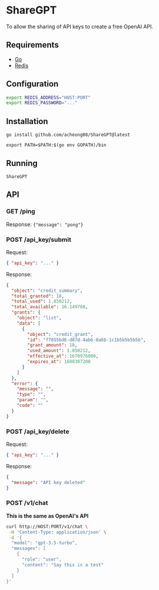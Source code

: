 # ShareGPT

To allow the sharing of API keys to create a free OpenAI API.

## Requirements

- [Go](https://golang.org/)
- [Redis](https://redis.com/)

## Configuration

```bash
export REDIS_ADDRESS="HOST:PORT"
export REDIS_PASSWORD="..."
```

## Installation

`go install github.com/acheong08/ShareGPT@latest`

`export PATH=$PATH:$(go env GOPATH)/bin`

## Running

`ShareGPT`

## API

### GET /ping

Response: `{"message": "pong"}`

### POST /api_key/submit

Request:

```json
{ "api_key": "..." }
```

Response:

```json
{
  "object": "credit_summary",
  "total_granted": 18,
  "total_used": 1.850212,
  "total_available": 16.149788,
  "grants": {
    "object": "list",
    "data": [
      {
        "object": "credit_grant",
        "id": "f7855bd6-d87d-4ab6-8a6b-1c1b5b5b5b5b",
        "grant_amount": 18,
        "used_amount": 1.850212,
        "effective_at": 1670976000,
        "expires_at": 1680307200
      }
    ]
  },
  "error": {
    "message": "",
    "type": "",
    "param": "",
    "code": ""
  }
}
```

### POST /api_key/delete

Request:

```json
{ "api_key": "..." }
```

Response:

```json
{
  "message": "API key deleted"
}
```

### POST /v1/chat

**This is the same as OpenAI's API**

```bash
curl http://HOST:PORT/v1/chat \
 -H 'Content-Type: application/json' \
 -d '{
  "model": "gpt-3.5-turbo",
  "messages": [
    {
      "role": "user",
      "content": "Say this is a test"
    }
  ]
}'
```
